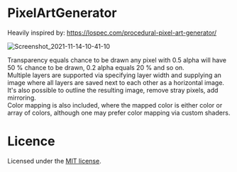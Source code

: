 # PixelArtGenerator

Heavily inspired by: https://lospec.com/procedural-pixel-art-generator/  

![Screenshot_2021-11-14-10-41-10](https://user-images.githubusercontent.com/25201406/141675741-03dbba80-a964-44e3-bd9b-c07bffc9792f.png)

Transparency equals chance to be drawn any pixel with 0.5 alpha will have 50 % chance to be drawn, 0.2 alpha equals 20 % and so on.  
Multiple layers are supported via specifying layer width and supplying an image where all layers are saved next to each other as a horizontal image.  
It's also possible to outline the resulting image, remove stray pixels, add mirroring.  
Color mapping is also included, where the mapped color is either color or array of colors, although one may prefer color mapping via custom shaders.

# Licence
Licensed under the [MIT license](LICENSE.md).